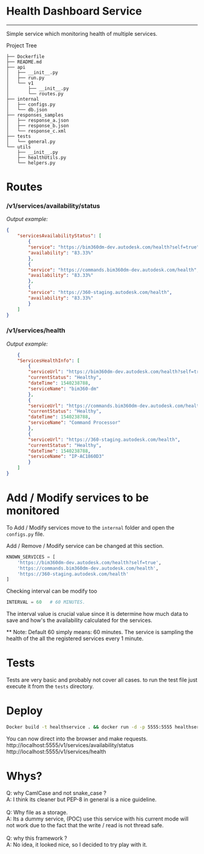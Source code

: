 # <b> Health Dashboard Service </b>
___

Simple service which monitoring health of multiple services.

Project Tree

```
├── Dockerfile
├── README.md
├── api
│   ├── __init__.py
│   ├── run.py
│   └── v1
│       ├── __init__.py
│       └── routes.py
├── internal
│   ├── configs.py
│   └── db.json
├── responses_samples
│   ├── response_a.json
│   ├── response_b.json
│   └── response_c.xml
├── tests
│   └── general.py
└── utils
    ├── __init__.py
    ├── healthUtils.py
    └── helpers.py
```

# <b> Routes </b>

### /v1/services/availability/status

<i> Output example: </i>

```json
{
    "servicesAvailabilityStatus": [
        {
        "service": "https://bim360dm-dev.autodesk.com/health?self=true",
        "availability": "83.33%"
        },
        {
        "service": "https://commands.bim360dm-dev.autodesk.com/health",
        "availability": "83.33%"
        },
        {
        "service": "https://360-staging.autodesk.com/health",
        "availability": "83.33%"
        }
    ]
}
```

### /v1/services/health

<i> Output example: </i>

```json
    {
    "ServicesHealthInfo": [
        {
        "serviceUrl": "https://bim360dm-dev.autodesk.com/health?self=true",
        "currentStatus": "Healthy",
        "dateTime": 1540238788,
        "serviceName": "bim360-dm"
        },
        {
        "serviceUrl": "https://commands.bim360dm-dev.autodesk.com/health",
        "currentStatus": "Healthy",
        "dateTime": 1540238788,
        "serviceName": "Command Processor"
        },
        {
        "serviceUrl": "https://360-staging.autodesk.com/health",
        "currentStatus": "Healthy",
        "dateTime": 1540238788,
        "serviceName": "IP-AC1860D3"
        }
    ]
}
```

# <b> Add / Modify services to be monitored </b>

To Add / Modify services move to the `internal` folder and  open the `configs.py` file.


Add / Remove / Modify service can be changed at this section.

```python
KNOWN_SERVICES = [
    'https://bim360dm-dev.autodesk.com/health?self=true',
    'https://commands.bim360dm-dev.autodesk.com/health',
    'https://360-staging.autodesk.com/health'
]
```

Checking interval can be modify too

```python
INTERVAL = 60   # 60 MINUTES.
```

The interval value is crucial value since it is determine
how much data to save and how's the availability calculated for the services.

** Note:
Default 60 simply means: 60 minutes.
The service is sampling the health of the all the registered services every 1 minute.



# <b> Tests </b>

Tests are very basic and probably not cover all cases. 
to run the test file just execute it from the `tests` directory.


# <b> Deploy </b>


```sh
Docker build -t healthservice . && docker run -d -p 5555:5555 healthservice
```

You can now direct into the browser and make requests.
http://localhost:5555/v1/services/availability/status
http://localhost:5555/v1/services/health


# <b> Whys? </b>

Q: why CamlCase and not snake_case ?
</br>
A: I think its cleaner but PEP-8 in general is a nice guideline.
</br>
</br>
Q: Why file as a storage.
</br>
A: Its a dummy service, (POC) use this service with his current mode will not work due to the fact that the write / read is not thread safe.
</br>
</br>
Q: why this framework ?
</br>
A: No idea, it looked nice, so I decided to try play with it.